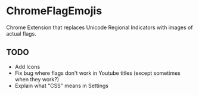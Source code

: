 # ChromeFlagEmojis

Chrome Extension that replaces Unicode Regional Indicators with images of actual flags.

## TODO

* Add Icons
* Fix bug where flags don't work in Youtube titles (except sometimes when they work?)
* Explain what "CSS" means in Settings
